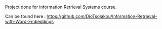 Project done for Information Retrieval Systems course.

Can be found here : https://github.com/DioTsolakou/Information-Retrieval-with-Word-Embeddings

